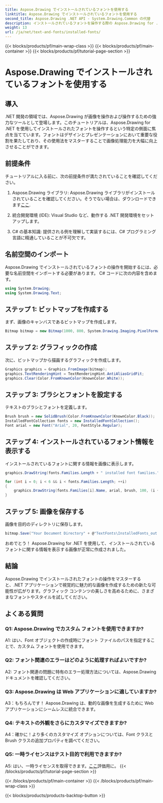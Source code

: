 ```yaml
---
title: Aspose.Drawing でインストールされているフォントを使用する
linktitle: Aspose.Drawing でインストールされているフォントを使用する
second_title: Aspose.Drawing .NET API - System.Drawing.Common の代替
description: インストールされているフォントを操作する際の Aspose.Drawing for .NET の機能を試してください。この包括的なチュートリアルで画像処理スキルを向上させます。
weight: 13
url: /ja/net/text-and-fonts/installed-fonts/
---
```


{{< blocks/products/pf/main-wrap-class >}}
{{< blocks/products/pf/main-container >}}
{{< blocks/products/pf/tutorial-page-section >}}

# Aspose.Drawing でインストールされているフォントを使用する

## 導入

.NET 開発の領域では、Aspose.Drawing が画像を操作および操作するための強力なツールとして登場します。このチュートリアルは、Aspose.Drawing for .NET を使用してインストールされたフォントを操作するという特定の側面に焦点を当てています。フォントはデザインとプレゼンテーションにおいて重要な役割を果たしており、その使用法をマスターすることで画像処理能力を大幅に向上させることができます。

## 前提条件

チュートリアルに入る前に、次の前提条件が満たされていることを確認してください。

1.  Aspose.Drawing ライブラリ: Aspose.Drawing ライブラリがインストールされていることを確認してください。そうでない場合は、ダウンロードできます[ここ](https://releases.aspose.com/drawing/net/).

2. 統合開発環境 (IDE): Visual Studio など、動作する .NET 開発環境をセットアップします。

3. C# の基本知識: 提供される例を理解して実装するには、C# プログラミング言語に精通していることが不可欠です。

## 名前空間のインポート

Aspose.Drawing でインストールされているフォントの操作を開始するには、必要な名前空間をインポートする必要があります。 C# コードに次の内容を含めます。

```csharp
using System.Drawing;
using System.Drawing.Text;
```

## ステップ 1: ビットマップを作成する

まず、画像のキャンバスであるビットマップを作成します。

```csharp
Bitmap bitmap = new Bitmap(1000, 800, System.Drawing.Imaging.PixelFormat.Format32bppPArgb);
```

## ステップ 2: グラフィックの作成

次に、ビットマップから描画するグラフィックを作成します。

```csharp
Graphics graphics = Graphics.FromImage(bitmap);
graphics.TextRenderingHint = TextRenderingHint.AntiAliasGridFit;
graphics.Clear(Color.FromKnownColor(KnownColor.White));
```

## ステップ 3: ブラシとフォントを設定する

テキストのブラシとフォントを定義します。

```csharp
Brush brush = new SolidBrush(Color.FromKnownColor(KnownColor.Black));
InstalledFontCollection fonts = new InstalledFontCollection();
Font arial = new Font("Arial", 20, FontStyle.Regular);
```

## ステップ 4: インストールされているフォント情報を表示する

インストールされているフォントに関する情報を画像に表示します。

```csharp
graphics.DrawString(fonts.Families.Length + " installed font families.", arial, brush, 100, 100);

for (int i = 0; i < 6 && i < fonts.Families.Length; ++i)
{
    graphics.DrawString(fonts.Families[i].Name, arial, brush, 100, (i + 2) * 100);
}
```

## ステップ 5: 画像を保存する

画像を目的のディレクトリに保存します。

```csharp
bitmap.Save("Your Document Directory" + @"TextFonts\InstalledFonts_out.png");
```

おめでとう！ Aspose.Drawing for .NET を使用して、インストールされているフォントに関する情報を表示する画像が正常に作成されました。

## 結論

Aspose.Drawing でインストールされたフォントの操作をマスターすると、.NET アプリケーションで視覚的に魅力的な画像を作成するための新たな可能性が広がります。グラフィック コンテンツの美しさを高めるために、さまざまなフォントやスタイルを試してください。

## よくある質問

### Q1: Aspose.Drawing でカスタム フォントを使用できますか?

A1: はい、Font オブジェクトの作成時にフォント ファイルのパスを指定することで、カスタム フォントを使用できます。

### Q2: フォント関連のエラーはどのように処理すればよいですか?

A2: フォント関連の問題に特有のエラー処理方法については、Aspose.Drawing ドキュメントを確認してください。

### Q3: Aspose.Drawing は Web アプリケーションに適していますか?

A3：もちろんです！ Aspose.Drawing は、動的な画像を生成するために Web アプリケーションにシームレスに統合できます。

### Q4: テキストの外観をさらにカスタマイズできますか?

A4：確かに！より多くのカスタマイズ オプションについては、Font クラスと Brush クラスの追加プロパティを調べてください。

### Q5: 一時ライセンスはテスト目的で利用できますか?

 A5: はい、一時ライセンスを取得できます。[ここ](https://purchase.aspose.com/temporary-license/)評価用に。
{{< /blocks/products/pf/tutorial-page-section >}}

{{< /blocks/products/pf/main-container >}}
{{< /blocks/products/pf/main-wrap-class >}}

{{< blocks/products/products-backtop-button >}}
